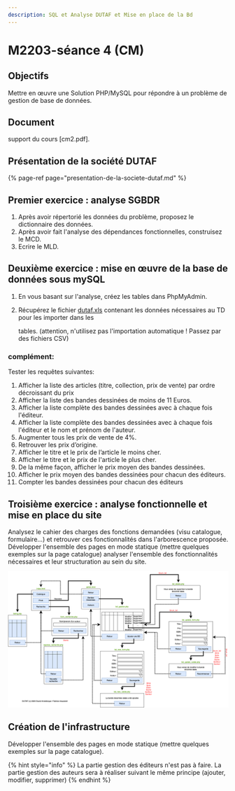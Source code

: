 ```yaml
---
description: SQL et Analyse DUTAF et Mise en place de la Bd
---
```


# M2203-séance 4 \(CM\)

## Objectifs

Mettre en œuvre une Solution PHP/MySQL pour répondre à un problème de gestion de base de données.

## Document

support du cours \[cm2.pdf\].

## Présentation de la société DUTAF

{% page-ref page="presentation-de-la-societe-dutaf.md" %}

## Premier exercice : analyse SGBDR

1. Après avoir répertorié les données du problème, proposez le dictionnaire des données.
2. Après avoir fait l'analyse des dépendances fonctionnelles, construisez le MCD.
3. Ecrire le MLD.

## Deuxième exercice : mise en œuvre de la base de données sous mySQL

1. En vous basant sur l'analyse, créez les tables dans PhpMyAdmin.
2. Récupérez le fichier [dutaf.xls](https://github.com/Dannebicque/dutafguide/tree/fbeb4cdebb2ab1a9902dc9e3b2f9761508d8dcd0/dutaf.xls) contenant les données nécessaires au TD pour les importer dans les

   tables. \(attention, n'utilisez pas l'importation automatique ! Passez par des fichiers CSV\)

### complément:

Tester les requêtes suivantes: 

1. Afficher la liste des articles \(titre, collection, prix de vente\) par ordre décroissant du prix
2. Afficher la liste des bandes dessinées de moins de 11 Euros. 
3. Afficher la liste complète des bandes dessinées avec à chaque fois l'éditeur.
4. Afficher la liste complète des bandes dessinées avec à chaque fois l'éditeur et le nom et prénom de l'auteur.
5. Augmenter tous les prix de vente de 4%. 
6. Retrouver les prix d’origine.
7. Afficher le titre et le prix de l’article le moins cher. 
8. Afficher le titre et le prix de l'article le plus cher. 
9. De la même façon, afficher le prix moyen des bandes dessinées. 
10. Afficher le prix moyen des bandes dessinées pour chacun des éditeurs. 
11. Compter les bandes dessinées pour chacun des éditeurs

## Troisième exercice : analyse fonctionnelle et mise en place du site

Analysez le cahier des charges des fonctions demandées \(visu catalogue, formulaire...\) et retrouver ces fonctionnalités dans l'arborescence proposée. Développer l'ensemble des pages en mode statique \(mettre quelques exemples sur la page catalogue\) analyser l'ensemble des fonctionnalités nécessaires et leur structuration au sein du site.

![Arborescence du projet DUTAF](.gitbook/assets/dutaf.png)

## Création de l'infrastructure

Développer l'ensemble des pages en mode statique \(mettre quelques exemples sur la page catalogue\).

{% hint style="info" %}
La partie gestion des éditeurs n'est pas à faire. La partie gestion des auteurs sera à réaliser suivant le même principe \(ajouter, modifier, supprimer\)
{% endhint %}

